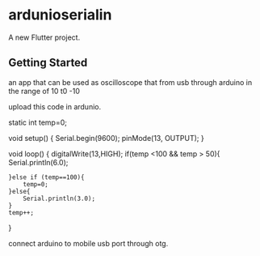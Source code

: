 # ardunioserialin

A new Flutter project.

## Getting Started

an app that can be used as oscilloscope that from usb through arduino in the range of 10 t0 -10

upload this code in ardunio.

static int temp=0;

void setup()
{
    Serial.begin(9600);
    pinMode(13, OUTPUT);
}

void loop()
{
    digitalWrite(13,HIGH);
    if(temp <100 && temp > 50){
    Serial.println(6.0);
    

    }else if (temp==100){
        temp=0;
    }else{
        Serial.println(3.0);
    }
    temp++;
}



connect arduino to mobile usb port through otg.
